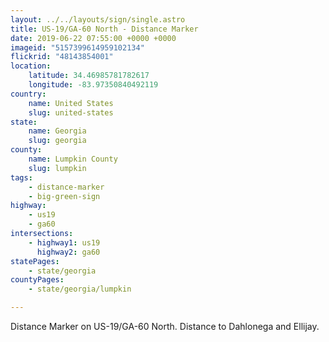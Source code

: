 ```yaml
---
layout: ../../layouts/sign/single.astro
title: US-19/GA-60 North - Distance Marker
date: 2019-06-22 07:55:00 +0000 +0000
imageid: "5157399614959102134"
flickrid: "48143854001"
location:
    latitude: 34.46985781782617
    longitude: -83.97350840492119
country:
    name: United States
    slug: united-states
state:
    name: Georgia
    slug: georgia
county:
    name: Lumpkin County
    slug: lumpkin
tags:
    - distance-marker
    - big-green-sign
highway:
    - us19
    - ga60
intersections:
    - highway1: us19
      highway2: ga60
statePages:
    - state/georgia
countyPages:
    - state/georgia/lumpkin

---
```

Distance Marker on US-19/GA-60 North.  Distance to Dahlonega and Ellijay.